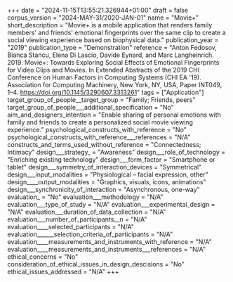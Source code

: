 +++
date = "2024-11-15T13:55:21.326944+01:00"
draft = false
corpus_version = "2024-MAY-31/2020-JAN-01"
name = "Movie+"
short_description = "Movie+ is a mobile application that renders family members' and friends' emotional fingerprints over the same clip to create a social viewing experience based on biophysical data."
publication_year = "2019"
publication_type = "Demonstration"
reference = "Anton Fedosov, Bianca Stancu, Elena Di Lascio, Davide Eynard, and Marc Langheinrich. 2019. Movie+: Towards Exploring Social Effects of Emotional Fingerprints for Video Clips and Movies. In Extended Abstracts of the 2019 CHI Conference on Human Factors in Computing Systems (CHI EA '19). Association for Computing Machinery, New York, NY, USA, Paper INT049, 1–4. https://doi.org/10.1145/3290607.3313261"
tags = ["Application"]
target_group_of_people__target_group = "Family; Friends, peers"
target_group_of_people___additional_specification = "No"
aim_and_designers_intention = "Enable sharing of personal emotions with family and friends to create a personalized social movie viewing experience."
psychological_constructs_with_reference = "No"
psychological_constructs_with_reference___references = "N/A"
constructs_and_terms_used_without_reference = "Connectedness; Intimacy"
design___strategy_ = "Awareness"
design___role_of_technology = "Enriching existing technology"
design___form_factor = "Smartphone or tablet"
design___symmetry_of_interaction_devices = "Symmetrical"
design___input_modalities = "Physiological – facial expression, other"
design____output_modalities = "Graphics, visuals, icons, animations"
design___synchronicity_of_interaction = "Asynchronous, one-way"
evaluation_ = "No"
evaluation___methodology = "N/A"
evaluation___type_of_study = "N/A"
evaluation___experimental_design = "N/A"
evaluation___duration_of_data_collection = "N/A"
evaluation___number_of_participants__n = "N/A"
evaluation____selected_participants = "N/A"
evaluation______selection_criteria_of_participants = "N/A"
evaluation____measurements_and_instruments_with_reference = "N/A"
evaluation____measurements_and_instruments___references = "N/A"
ethical_concerns = "No"
consideration_of_ethical_issues_in_design_descisions = "No"
ethical_issues_addressed = "N/A"
+++
